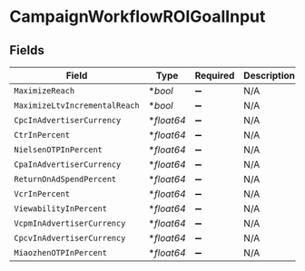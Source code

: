 # CampaignWorkflowROIGoalInput


## Fields

| Field                         | Type                          | Required                      | Description                   |
| ----------------------------- | ----------------------------- | ----------------------------- | ----------------------------- |
| `MaximizeReach`               | **bool*                       | :heavy_minus_sign:            | N/A                           |
| `MaximizeLtvIncrementalReach` | **bool*                       | :heavy_minus_sign:            | N/A                           |
| `CpcInAdvertiserCurrency`     | **float64*                    | :heavy_minus_sign:            | N/A                           |
| `CtrInPercent`                | **float64*                    | :heavy_minus_sign:            | N/A                           |
| `NielsenOTPInPercent`         | **float64*                    | :heavy_minus_sign:            | N/A                           |
| `CpaInAdvertiserCurrency`     | **float64*                    | :heavy_minus_sign:            | N/A                           |
| `ReturnOnAdSpendPercent`      | **float64*                    | :heavy_minus_sign:            | N/A                           |
| `VcrInPercent`                | **float64*                    | :heavy_minus_sign:            | N/A                           |
| `ViewabilityInPercent`        | **float64*                    | :heavy_minus_sign:            | N/A                           |
| `VcpmInAdvertiserCurrency`    | **float64*                    | :heavy_minus_sign:            | N/A                           |
| `CpcvInAdvertiserCurrency`    | **float64*                    | :heavy_minus_sign:            | N/A                           |
| `MiaozhenOTPInPercent`        | **float64*                    | :heavy_minus_sign:            | N/A                           |
